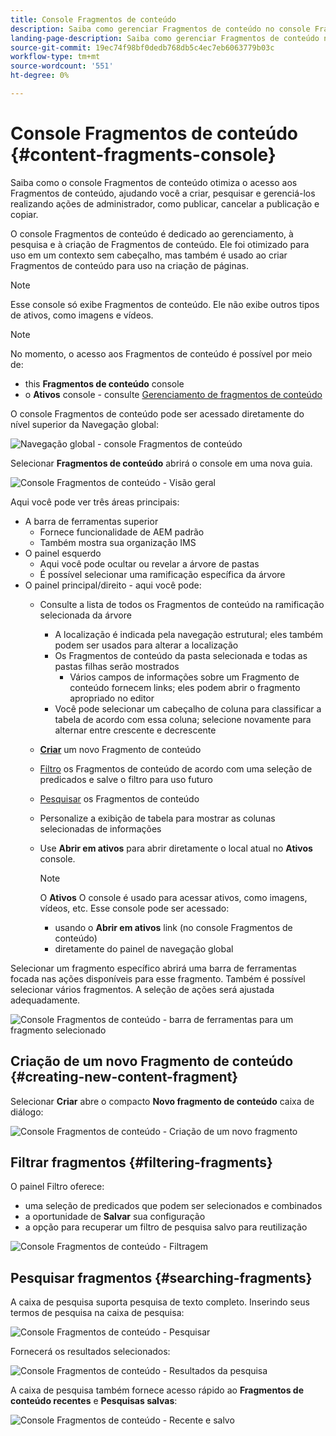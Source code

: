 ```yaml
---
title: Console Fragmentos de conteúdo
description: Saiba como gerenciar Fragmentos de conteúdo no console Fragmentos de conteúdo .
landing-page-description: Saiba como gerenciar Fragmentos de conteúdo no console Fragmentos de conteúdo , que está focado no uso de alto volume de Fragmentos de conteúdo para casos de uso sem interface, mas também é usado durante a criação de página.
source-git-commit: 19ec74f98bf0dedb768db5c4ec7eb6063779b03c
workflow-type: tm+mt
source-wordcount: '551'
ht-degree: 0%

---
```


# Console Fragmentos de conteúdo  {#content-fragments-console}

Saiba como o console Fragmentos de conteúdo otimiza o acesso aos Fragmentos de conteúdo, ajudando você a criar, pesquisar e gerenciá-los realizando ações de administrador, como publicar, cancelar a publicação e copiar.

O console Fragmentos de conteúdo é dedicado ao gerenciamento, à pesquisa e à criação de Fragmentos de conteúdo. Ele foi otimizado para uso em um contexto sem cabeçalho, mas também é usado ao criar Fragmentos de conteúdo para uso na criação de páginas.

>[!NOTE]
>
>Esse console só exibe Fragmentos de conteúdo. Ele não exibe outros tipos de ativos, como imagens e vídeos.

>[!NOTE]
>
>No momento, o acesso aos Fragmentos de conteúdo é possível por meio de:
>
>* this **Fragmentos de conteúdo** console
>* o **Ativos** console - consulte [Gerenciamento de fragmentos de conteúdo](/help/assets/content-fragments/content-fragments-managing.md)


O console Fragmentos de conteúdo pode ser acessado diretamente do nível superior da Navegação global:

![Navegação global - console Fragmentos de conteúdo](assets/cfc-global-navigation.png)

Selecionar **Fragmentos de conteúdo** abrirá o console em uma nova guia.

![Console Fragmentos de conteúdo - Visão geral](assets/cfc-console-overview.png)

Aqui você pode ver três áreas principais:

* A barra de ferramentas superior
   * Fornece funcionalidade de AEM padrão
   * Também mostra sua organização IMS
* O painel esquerdo
   * Aqui você pode ocultar ou revelar a árvore de pastas
   * É possível selecionar uma ramificação específica da árvore
* O painel principal/direito - aqui você pode:
   * Consulte a lista de todos os Fragmentos de conteúdo na ramificação selecionada da árvore
      * A localização é indicada pela navegação estrutural; eles também podem ser usados para alterar a localização
      * Os Fragmentos de conteúdo da pasta selecionada e todas as pastas filhas serão mostrados
         * Vários campos de informações sobre um Fragmento de conteúdo fornecem links; eles podem abrir o fragmento apropriado no editor
      * Você pode selecionar um cabeçalho de coluna para classificar a tabela de acordo com essa coluna; selecione novamente para alternar entre crescente e decrescente
   * **[Criar](#creating-new-content-fragment)** um novo Fragmento de conteúdo
   * [Filtro](#filtering-fragments) os Fragmentos de conteúdo de acordo com uma seleção de predicados e salve o filtro para uso futuro
   * [Pesquisar](#searching-fragments) os Fragmentos de conteúdo
   * Personalize a exibição de tabela para mostrar as colunas selecionadas de informações
   * Use **Abrir em ativos** para abrir diretamente o local atual no **Ativos** console.

      >[!NOTE]
      >
      >O **Ativos** O console é usado para acessar ativos, como imagens, vídeos, etc.  Esse console pode ser acessado:
      >
      >* usando o **Abrir em ativos** link (no console Fragmentos de conteúdo)
      >* diretamente do painel de navegação global


Selecionar um fragmento específico abrirá uma barra de ferramentas focada nas ações disponíveis para esse fragmento. Também é possível selecionar vários fragmentos. A seleção de ações será ajustada adequadamente.

![Console Fragmentos de conteúdo - barra de ferramentas para um fragmento selecionado](assets/cfc-fragment-toolbar.png)

## Criação de um novo Fragmento de conteúdo {#creating-new-content-fragment}

Selecionar **Criar** abre o compacto **Novo fragmento de conteúdo** caixa de diálogo:

![Console Fragmentos de conteúdo - Criação de um novo fragmento](assets/cfc-console-create.png)

## Filtrar fragmentos {#filtering-fragments}

O painel Filtro oferece:

* uma seleção de predicados que podem ser selecionados e combinados
* a oportunidade de **Salvar** sua configuração
* a opção para recuperar um filtro de pesquisa salvo para reutilização

![Console Fragmentos de conteúdo - Filtragem](assets/cfc-console-filter.png)

## Pesquisar fragmentos {#searching-fragments}

A caixa de pesquisa suporta pesquisa de texto completo. Inserindo seus termos de pesquisa na caixa de pesquisa:

![Console Fragmentos de conteúdo - Pesquisar](assets/cfc-console-search-01.png)

Fornecerá os resultados selecionados:

![Console Fragmentos de conteúdo - Resultados da pesquisa](assets/cfc-console-search-02.png)

A caixa de pesquisa também fornece acesso rápido ao **Fragmentos de conteúdo recentes** e **Pesquisas salvas**:

![Console Fragmentos de conteúdo - Recente e salvo](assets/cfc-console-search-03.png)
